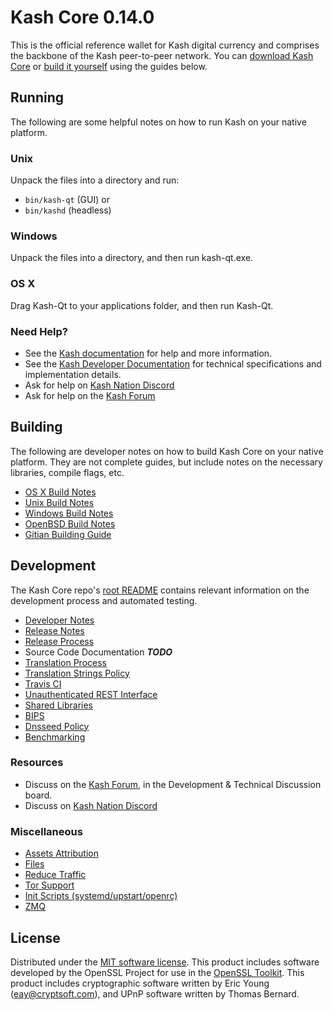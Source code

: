 Kash Core 0.14.0
=====================

This is the official reference wallet for Kash digital currency and comprises the backbone of the Kash peer-to-peer network. You can [download Kash Core](https://www.kash.org/downloads/) or [build it yourself](#building) using the guides below.

Running
---------------------
The following are some helpful notes on how to run Kash on your native platform.

### Unix

Unpack the files into a directory and run:

- `bin/kash-qt` (GUI) or
- `bin/kashd` (headless)

### Windows

Unpack the files into a directory, and then run kash-qt.exe.

### OS X

Drag Kash-Qt to your applications folder, and then run Kash-Qt.

### Need Help?

* See the [Kash documentation](https://docs.kash.org)
for help and more information.
* See the [Kash Developer Documentation](https://kash-docs.github.io/) 
for technical specifications and implementation details.
* Ask for help on [Kash Nation Discord](http://kashchat.org)
* Ask for help on the [Kash Forum](https://kash.org/forum)

Building
---------------------
The following are developer notes on how to build Kash Core on your native platform. They are not complete guides, but include notes on the necessary libraries, compile flags, etc.

- [OS X Build Notes](build-osx.md)
- [Unix Build Notes](build-unix.md)
- [Windows Build Notes](build-windows.md)
- [OpenBSD Build Notes](build-openbsd.md)
- [Gitian Building Guide](gitian-building.md)

Development
---------------------
The Kash Core repo's [root README](/README.md) contains relevant information on the development process and automated testing.

- [Developer Notes](developer-notes.md)
- [Release Notes](release-notes.md)
- [Release Process](release-process.md)
- Source Code Documentation ***TODO***
- [Translation Process](translation_process.md)
- [Translation Strings Policy](translation_strings_policy.md)
- [Travis CI](travis-ci.md)
- [Unauthenticated REST Interface](REST-interface.md)
- [Shared Libraries](shared-libraries.md)
- [BIPS](bips.md)
- [Dnsseed Policy](dnsseed-policy.md)
- [Benchmarking](benchmarking.md)

### Resources
* Discuss on the [Kash Forum](https://kash.org/forum), in the Development & Technical Discussion board.
* Discuss on [Kash Nation Discord](http://kashchat.org)

### Miscellaneous
- [Assets Attribution](assets-attribution.md)
- [Files](files.md)
- [Reduce Traffic](reduce-traffic.md)
- [Tor Support](tor.md)
- [Init Scripts (systemd/upstart/openrc)](init.md)
- [ZMQ](zmq.md)

License
---------------------
Distributed under the [MIT software license](/COPYING).
This product includes software developed by the OpenSSL Project for use in the [OpenSSL Toolkit](https://www.openssl.org/). This product includes
cryptographic software written by Eric Young ([eay@cryptsoft.com](mailto:eay@cryptsoft.com)), and UPnP software written by Thomas Bernard.
